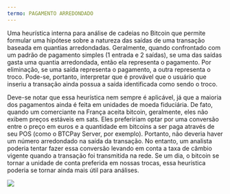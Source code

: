```yaml
---
termo: PAGAMENTO ARREDONDADO
---
```


Uma heurística interna para análise de cadeias no Bitcoin que permite formular uma hipótese sobre a natureza das saídas de uma transação baseada em quantias arredondadas. Geralmente, quando confrontado com um padrão de pagamento simples (1 entrada e 2 saídas), se uma das saídas gasta uma quantia arredondada, então ela representa o pagamento. Por eliminação, se uma saída representa o pagamento, a outra representa o troco. Pode-se, portanto, interpretar que é provável que o usuário que inseriu a transação ainda possua a saída identificada como sendo o troco.

Deve-se notar que essa heurística nem sempre é aplicável, já que a maioria dos pagamentos ainda é feita em unidades de moeda fiduciária. De fato, quando um comerciante na França aceita bitcoin, geralmente, eles não exibem preços estáveis em sats. Eles prefeririam optar por uma conversão entre o preço em euros e a quantidade em bitcoins a ser paga através de seu POS (como o BTCPay Server, por exemplo). Portanto, não deveria haver um número arredondado na saída da transação. No entanto, um analista poderia tentar fazer essa conversão levando em conta a taxa de câmbio vigente quando a transação foi transmitida na rede. Se um dia, o bitcoin se tornar a unidade de conta preferida em nossas trocas, essa heurística poderia se tornar ainda mais útil para análises.

![](../../dictionnaire/assets/11.png)